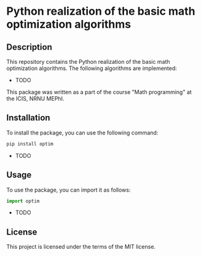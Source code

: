 # Python realization of the basic math optimization algorithms

## Description

This repository contains the Python realization of the basic math optimization algorithms. The following algorithms are
implemented:

- TODO

This package was written as a part of the course "Math programming" at the ICIS, NRNU MEPhI.

## Installation

To install the package, you can use the following command:

```bash
pip install optim
```

- TODO

## Usage

To use the package, you can import it as follows:

```python
import optim
```

- TODO

## License

This project is licensed under the terms of the MIT license.
